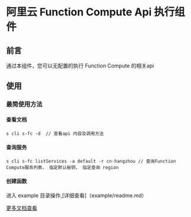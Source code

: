 # 阿里云 Function Compute Api 执行组件


## 前言

通过本组件，您可以无配置的执行 Function Compute 的相关api

## 使用

### 最简使用方法

#### 查看文档

```
s cli s-fc -d  // 查看api 内容及调用方法
```
#### 查询服务
```
s cli s-fc listServices -a default -r cn-hangzhou // 查询Function Compute服务列表， 指定默认秘钥， 指定查询 region
```
#### 创建函数
进入 example 目录操作,[详细查看]（example/readme.md）


[更多文档查看](https://devsapp.github.io/s-fc/doc/index.html)

